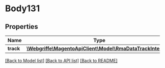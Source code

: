 # Body131

## Properties
Name | Type | Description | Notes
------------ | ------------- | ------------- | -------------
**track** | [**\Webgriffe\MagentoApiClient\Model\RmaDataTrackInterface**](RmaDataTrackInterface.md) |  | 

[[Back to Model list]](../README.md#documentation-for-models) [[Back to API list]](../README.md#documentation-for-api-endpoints) [[Back to README]](../README.md)


